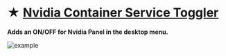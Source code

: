 # ★ [Nvidia Container Service Toggler](https://github.com/gzmatte/Nvidia/releases/download/NvContainer/NvContainer.bat)
**Adds an ON/OFF for Nvidia Panel in the desktop menu.**

![example](https://github.com/gzmatte/NvidiaTweaks/assets/117684932/17595d45-d39c-431a-b214-b6588442de19)
